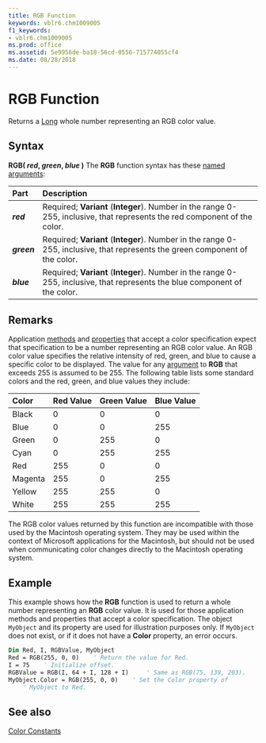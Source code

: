 ```yaml
---
title: RGB Function
keywords: vblr6.chm1009005
f1_keywords:
- vblr6.chm1009005
ms.prod: office
ms.assetid: 5e9956de-ba18-56cd-0556-715774055cf4
ms.date: 08/28/2018
---
```



# RGB Function



Returns a [Long](../../Glossary/vbe-glossary.md#long-data-type) whole number representing an RGB color value.

## Syntax

**RGB( _red_, _green_, _blue_ )**
The **RGB** function syntax has these [named arguments](../../Glossary/vbe-glossary.md#named-argument):


|**Part**|**Description**|
|:-----|:-----|
|**_red_**|Required;  **Variant** (**Integer**). Number in the range 0-255, inclusive, that represents the red component of the color.|
|**_green_**|Required;  **Variant** (**Integer**). Number in the range 0-255, inclusive, that represents the green component of the color.|
|**_blue_**|Required;  **Variant** (**Integer**). Number in the range 0-255, inclusive, that represents the blue component of the color.|

## Remarks

Application [methods](../../Glossary/vbe-glossary.md#method) and [properties](../../Glossary/vbe-glossary.md#property) that accept a color specification expect that specification to be a number representing an RGB color value. An RGB color value specifies the relative intensity of red, green, and blue to cause a specific color to be displayed.
The value for any [argument](../../Glossary/vbe-glossary.md#argument) to **RGB** that exceeds 255 is assumed to be 255.
The following table lists some standard colors and the red, green, and blue values they include:

|**Color**|**Red Value**|**Green Value**|**Blue Value**|
|:-----|:-----|:-----|:-----|
|Black|0|0|0|
|Blue|0|0|255|
|Green|0|255|0|
|Cyan|0|255|255|
|Red|255|0|0|
|Magenta|255|0|255|
|Yellow|255|255|0|
|White|255|255|255|

The RGB color values returned by this function are incompatible with those used by the Macintosh operating system. They may be used within the context of Microsoft applications for the Macintosh, but should not be used when communicating color changes directly to the Macintosh operating system.

## Example

This example shows how the  **RGB** function is used to return a whole number representing an **RGB** color value. It is used for those application methods and properties that accept a color specification. The object `MyObject` and its property are used for illustration purposes only. If `MyObject` does not exist, or if it does not have a **Color** property, an error occurs.


```vb
Dim Red, I, RGBValue, MyObject
Red = RGB(255, 0, 0)    ' Return the value for Red.
I = 75    ' Initialize offset.
RGBValue = RGB(I, 64 + I, 128 + I)     ' Same as RGB(75, 139, 203).
MyObject.Color = RGB(255, 0, 0)    ' Set the Color property of 
    ' MyObject to Red.

```

## See also
 [Color Constants](color-constants.md)

